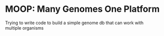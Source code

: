 # MOOP: Many Genomes One Platform


Trying to write code to build a simple genome db that can work with multiple organisms
